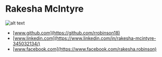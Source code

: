 # Rakesha McIntyre

![alt text](https://scontent.fbna1-1.fna.fbcdn.net/v/t1.0-9/20953619_10210772586699758_6764525785990692513_n.jpg?oh=7e2acc05485d8e14ce81cd73f44df5a0&oe=5AF3AB39)
  

+ [www.github.com](https://github.com/rrobinson18)
+ [www.linkedin.com](https://www.linkedin.com/in/rakesha-mcintyre-345032134/)
+ [www.facebook.com](https://www.facebook.com/rakesha.robinson)

